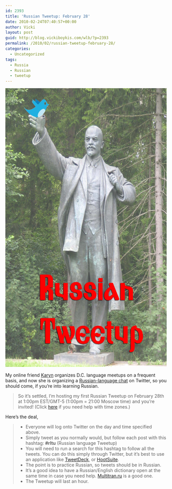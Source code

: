 ```yaml
---
id: 2393
title: 'Russian Tweetup: February 28'
date: 2010-02-24T07:40:57+00:00
author: Vicki
layout: post
guid: http://blog.vickiboykis.com/wlb/?p=2393
permalink: /2010/02/russian-tweetup-february-28/
categories:
  - Uncategorized
tags:
  - Russia
  - Russian
  - tweetup
---
```

<p style="text-align: center;">
  <a href="https://raw.githubusercontent.com/veekaybee/wlb/gh-pages/assets/images/2010/02/Lenin_Statue_at_Grutas_Park-copy.jpg"><img class="aligncenter size-full wp-image-2395" title="Lenin_Statue_at_Grutas_Park copy" src="https://raw.githubusercontent.com/veekaybee/wlb/gh-pages/assets/images/2010/02/Lenin_Statue_at_Grutas_Park-copy.jpg" alt="" width="651" height="869" /></a>
</p>

My online friend [Karyn](http://passionforrussian.com/) organizes D.C. language meetups on a frequent basis, and now she is organizing a [Russian-language chat](http://passionforrussian.com/2010/02/03/lets-tweet-up/) on Twitter, so you should come, if you&#8217;re into learning Russian.

> So it’s settled, I’m hosting my first Russian Tweetup on February 28th at 1:00pm EST/GMT-5 (1:00pm = 21:00 Moscow time) and you’re invited! (Click <a href="http://www.timeanddate.com/worldclock/personal.html" target="_blank">here</a> if you need help with time zones.)

Here&#8217;s the deal,

>   * Everyone will log onto Twitter on the day and time specified above.
>   * Simply tweet as you normally would, but follow each post with this hashtag: **#rltu** (Russian language Tweetup)
>   * You will need to run a search for this hashtag to follow all the tweets. You can do this simply through Twitter, but it’s best to use an application like <a href="http://www.tweetdeck.com/" target="_blank">TweetDeck</a>, or <a href="http://hootsuite.com/" target="_blank">HootSuite</a>.
>   * The point is to practice Russian, so tweets should be in Russian.
>   * It’s a good idea to have a Russian/English dictionary open at the same time in case you need help. <a href="http://multitran.ru/c/m.exe?a=1&amp" target="_blank">Multitran.ru</a> is a good one.
>   * The Tweetup will last an hour.